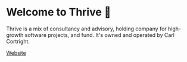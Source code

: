 # Welcome to Thrive 👋

Thrive is a mix of consultancy and advisory, holding company for high-growth software projects, and fund. It's owned and operated by Carl Cortright.

[Website](https://thrivepointgroup.com)
